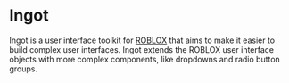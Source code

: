 # Ingot
Ingot is a user interface toolkit for [ROBLOX](https://roblox.com) that aims to make it easier to build complex user interfaces. Ingot extends the ROBLOX user interface objects with more complex components, like dropdowns and radio button groups.